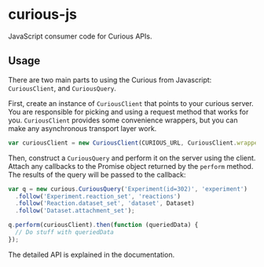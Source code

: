 # curious-js

JavaScript consumer code for Curious APIs.

## Usage

There are two main parts to using the Curious from Javascript: `CuriousClient`,
and `CuriousQuery`.

First, create an instance of `CuriousClient` that points to your curious
server. You are responsible for picking and using a request method that works
for you. `CuriousClient` provides some convenience wrappers, but you can make
any asynchronous transport layer work.

```javascript
var curiousClient = new CuriousClient(CURIOUS_URL, CuriousClient.wrappers.axios(axios), ...);
```

Then, construct a `CuriousQuery` and perform it on the server using the client.
Attach any callbacks to the Promise object returned by the `perform` method. The
results of the query will be passed to the callback:

```javascript
var q = new curious.CuriousQuery('Experiment(id=302)', 'experiment')
  .follow('Experiment.reaction_set', 'reactions')
  .follow('Reaction.dataset_set', 'dataset', Dataset)
  .follow('Dataset.attachment_set');

q.perform(curiousClient).then(function (queriedData) {
  // Do stuff with queriedData
});
```

The detailed API is explained in the documentation.

